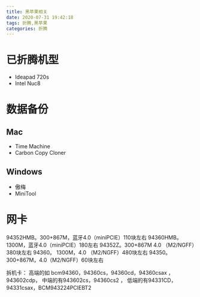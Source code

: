 ```yaml
---
title: 黑苹果相关
date: 2020-07-31 19:42:18
tags: 折腾,黑苹果
categories: 折腾
---
```


# 已折腾机型
- Ideapad 720s
- Intel Nuc8

# 数据备份
## Mac
- Time Machine
- Carbon Copy Cloner

## Windows
- 傲梅
- MiniTool

# 网卡
94352HMB。300+867M，蓝牙4.0（miniPCIE）110块左右
94360HMB。1300M，蓝牙4.0（miniPCIE）180左右
94352Z。300+867M 4.0 （M2/NGFF）380块左右
94360。   1300M，4.0 （M2/NGFF）480块左右
94350。300+867M，4.0（M2/NGFF）60块左右

拆机卡：
高端的如 bcm94360，94360cs，94360cd，94360csax ，943602cdp，
中端的有943602cs，94360cs2 ，
低端的有94331CD，94331csax，BCM943224PCIEBT2